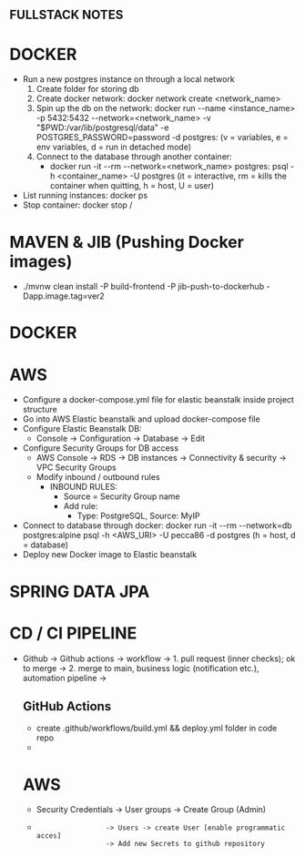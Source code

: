 ## FULLSTACK NOTES

# DOCKER
- Run a new postgres instance on through a local network
    1. Create folder for storing db
    2. Create docker network: docker network create <network_name>
    3. Spin up the db on the network:
        docker run --name <instance_name> -p 5432:5432 --network=<network_name> -v "$PWD:/var/lib/postgresql/data" -e POSTGRES_PASSWORD=password -d postgres:<tag>
        (v = variables, e = env variables, d = run in detached mode)
    4. Connect to the database through another container:
        - docker run -it --rm --network=<network_name> postgres:<tag> psql -h <container_name> -U postgres
        (it = interactive, rm = kills the container when quitting, h = host, U = user)
- List running instances: docker ps
- Stop container: docker stop <id> / <name>


# MAVEN & JIB (Pushing Docker images)
- ./mvnw clean install -P build-frontend -P jib-push-to-dockerhub -Dapp.image.tag=ver2


# DOCKER


# AWS
- Configure a docker-compose.yml file for elastic beanstalk inside project structure
- Go into AWS Elastic beanstalk and upload docker-compose file
- Configure Elastic Beanstalk DB:
    * Console -> Configuration -> Database -> Edit
- Configure Security Groups for DB access
    * AWS Console -> RDS -> DB instances -> Connectivity & security -> VPC Security Groups
    * Modify inbound / outbound rules
        - INBOUND RULES:
            * Source = Security Group name
            * Add rule:
                - Type: PostgreSQL, Source: MyIP
- Connect to database through docker:
    docker run -it --rm --network=db postgres:alpine psql -h <AWS_URI> -U pecca86 -d postgres
    (h = host, d = database)
- Deploy new Docker image to Elastic beanstalk


# SPRING DATA JPA

# CD / CI PIPELINE
- Github -> Github actions -> workflow -> 1. pull request (inner checks); ok to merge -> 2. merge to main, business logic (notification etc.), automation pipeline -> 
    ## GitHub Actions
    - create .github/workflows/build.yml && deploy.yml folder in code repo
    - 
    # AWS
    - Security Credentials -> User groups -> Create Group (Admin)
    -                      -> Users -> create User [enable programmatic acces]
                           -> Add new Secrets to github repository